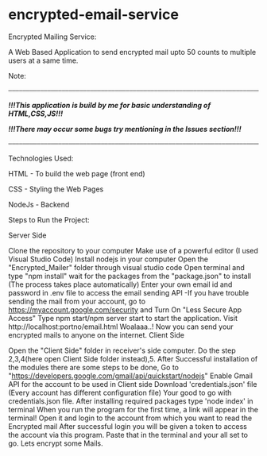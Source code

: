 # encrypted-email-service
Encrypted Mailing Service:

A Web Based Application to send encrypted mail upto 50 counts to multiple users at a same time.

Note:

	———————————————————————————————————————————————————————————————————————

 ***!!!This application is build by me for basic understanding of HTML,CSS,JS!!!***

 ***!!!There may occur some bugs try mentioning in the Issues section!!!***

	———————————————————————————————————————————————————————————————————————
Technologies Used:

HTML - To build the web page (front end)

CSS - Styling the Web Pages

NodeJs - Backend

Steps to Run the Project:


Server Side

Clone the repository to your computer
Make use of a powerful editor (I used Visual Studio Code)
Install nodejs in your computer
Open the "Encrypted_Mailer" folder through visual studio code
Open terminal and type "npm install" wait for the packages from the "package.json" to install (The process takes place automatically)
Enter your own email id and password in .env file to access the email sending API -If you have trouble sending the mail from your account, go to https://myaccount.google.com/security and Turn On "Less Secure App Access"
Type npm start/npm server start to start the application.
Visit http://localhost:portno/email.html
Woalaaa..! Now you can send your encrypted mails to anyone on the internet.
Client Side

Open the "Client Side" folder in receiver's side computer.
Do the step 2,3,4(here open Client Side folder instead),5.
After Successful installation of the modules there are some steps to be done,
Go to "https://developers.google.com/gmail/api/quickstart/nodejs"
Enable Gmail API for the account to be used in Client side
Download 'credentials.json' file (Every account has different configuration file)
Your good to go with credentials.json file.
After installing required packages type 'node index' in terminal
When you run the program for the first time, a link will appear in the terminal! Open it and login to the account from which you want to read the Encrypted mail
After successful login you will be given a token to access the account via this program. Paste that in the terminal and your all set to go. Lets encrypt some Mails.
